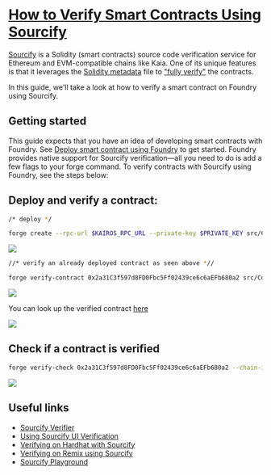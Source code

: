 # [How to Verify Smart Contracts Using Sourcify](https://docs.kaia.io/build/smart-contracts/verify/sourcify)

[Sourcify](sourcify.dev) is a Solidity (smart contracts) source code verification service for Ethereum and EVM-compatible chains like Kaia. One of its unique features is that it leverages the [Solidity metadata](https://docs.sourcify.dev/docs/metadata/) file to ["fully verify"](https://docs.sourcify.dev/docs/full-vs-partial-match/) the contracts. 

In this guide, we'll take a look at how to verify a smart contract on Foundry using Sourcify. 


## Getting started

This guide expects that you have an idea of developing smart contracts with Foundry. See [Deploy smart contract using Foundry](../deploy/foundry.md) to get started. Foundry provides native support for Sourcify verification—all you need to do is add a few flags to your forge command. To verify contracts with Sourcify using Foundry, see the steps below:

## Deploy and verify a contract:

```bash 
/* deploy */

forge create --rpc-url $KAIROS_RPC_URL --private-key $PRIVATE_KEY src/Counter.sol:Counter --broadcast 
```

![](/img/build/smart-contracts/verify/sourcify-deploy.png)

```bash
//* verify an already deployed contract as seen above *//

forge verify-contract 0x2a31C3f597d8FD0Fbc5Ff02439ce6c6aEFb680a2 src/Counter.sol:Counter --chain-id 1001 --verifier sourcify  --verifier-url https://sourcify.dev/server/ 
```

![](/img/build/smart-contracts/verify/sourcify-verify.png)

You can look up the verified contract [here](https://sourcify.dev/#/lookup/0x2a31C3f597d8FD0Fbc5Ff02439ce6c6aEFb680a2)

![](/img/build/smart-contracts/verify/sourcify-lookup-verify.png)

## Check if a contract is verified

```bash
forge verify-check 0x2a31C3f597d8FD0Fbc5Ff02439ce6c6aEFb680a2 --chain-id 1001 --verifier sourcify
```

![](/img/build/smart-contracts/verify/sourcify-verify.png)

## Useful links

* [Sourcify Verifier](https://sourcify.dev/#/verifier)
* [Using Sourcify UI Verification](https://docs.sourcify.dev/docs/how-to-verify/#using-the-ui-legacy)
* [Verifying on Hardhat with Sourcify](https://docs.sourcify.dev/docs/how-to-verify/#hardhat)
* [Verifying on Remix using Sourcify](https://docs.sourcify.dev/docs/how-to-verify/#remix-plugin)
* [Sourcify Playground](https://playground.sourcify.dev/)




